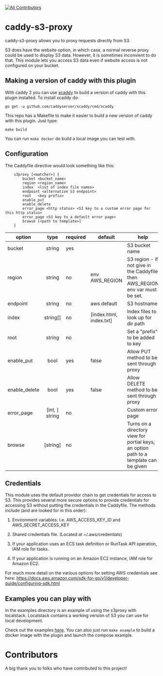 <!-- ALL-CONTRIBUTORS-BADGE:START - Do not remove or modify this section -->
[![All Contributors](https://img.shields.io/badge/all_contributors-13-orange.svg?style=flat-square)](#contributors)
<!-- ALL-CONTRIBUTORS-BADGE:END --> 

# caddy-s3-proxy

caddy-s3-proxy allows you to proxy requests directly from S3.

S3 does have the website option, in which case, a normal reverse proxy could be used to display S3 data.
However, it is sometimes inconvient to do that.  This module lets you access S3 data even if website access
is not configured on your bucket.

## Making a version of caddy with this plugin

With caddy 2 you can use [xcaddy](https://github.com/caddyserver/xcaddy) to build a version of caddy
with this plugin installed.  To install xcaddy do:
```
go get -u github.com/caddyserver/xcaddy/cmd/xcaddy
```

This repo has a Makefile to make it easier to build a new version of caddy with this plugin.  Just type:
```
make build
```

You can run ```make docker``` do build a local image you can test with.

## Configuration
The Caddyfile directive would look something like this:
```
	s3proxy [<matcher>] {
		bucket <bucket_name>
		region <region_name>
		index  <list of index file names>
		endpoint <alternative S3 endpoint>
		root   <key prefix>
		enable_put
		enable_delete
		error_page <http status> <S3 key to a custom error page for this http status>
		error_page <S3 key to a default error page>
		browse [<path to template>]
	}
```

|  option   |  type  |  required | default | help |
|-----------|:------:|-----------|---------|------|
| bucket              | string   | yes |                          | S3 bucket name |
| region              | string   | no  |  env AWS_REGION          | S3 region - if not give in the Caddyfile then AWS_REGION env var must be set.|
| endpoint            | string   | no  |  aws default             | S3 hostname |
| index               | string[] | no  |  [index.html, index.txt] | Index files to look up for dir path |
| root                | string   | no  |    | Set a "prefix" to be added to key |
| enable_put          | bool     | yes | false   | Allow PUT method to be sent through proxy |
| enable_delete       | bool     | yes | false   | Allow DELETE method to be sent through proxy |
| error_page          | [int, ] string | no |  | Custom error page |
| browse              | [string] | no |  | Turns on a directory view for portial keys, an option path to a template can be given |

## Credentials

This module uses the default providor chain to get credentials for access to S3.  This provides several more
secure options to provide credentials for accessing S3 without putting the credentials in the Caddyfile.
The methods include (and are looked for in this order):

1) Environment variables.  I.e. AWS_ACCESS_KEY_ID and AWS_SECRET_ACCESS_KEY

2) Shared credentials file.  (Located at ~/.aws/credentials)

3) If your application uses an ECS task definition or RunTask API operation, IAM role for tasks.

4) If your application is running on an Amazon EC2 instance, IAM role for Amazon EC2.

For much more detail on the various options for setting AWS credentials see here:
https://docs.aws.amazon.com/sdk-for-go/v1/developer-guide/configuring-sdk.html

## Examples you can play with

In the examples directory is an example of using the s3proxy with localstack.
Localstack contains a working version of S3 you can use for local development.

Check out the examples [here](example/LOCALSTACK_EXAMPLE.md).
You can also just run ```make example``` to build a docker image with the plugin and launch the compose example.

# Contributors

A big thank you to folks who have contributed to this project!

<!-- ALL-CONTRIBUTORS-LIST:START - Do not remove or modify this section -->
<!-- prettier-ignore -->

<!-- ALL-CONTRIBUTORS-LIST:END -->

